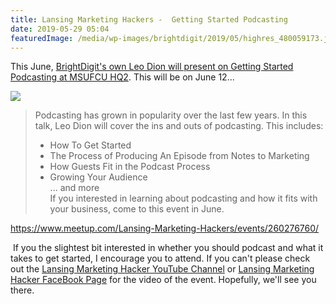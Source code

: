 ```yaml
---
title: Lansing Marketing Hackers -  Getting Started Podcasting
date: 2019-05-29 05:04
featuredImage: /media/wp-images/brightdigit/2019/05/highres_480059173.jpeg.png
---
```

This June, [BrightDigit's own Leo Dion will present on Getting Started
Podcasting at MSUFCU
HQ2](https://www.meetup.com/Lansing-Marketing-Hackers/events/260276760/).
This will be on June 12...

![](https://secure.meetupstatic.com/photos/event/e/7/2/5/highres_480059173.jpeg)

> Podcasting has grown in popularity over the last few years. In this
> talk, Leo Dion will cover the ins and outs of podcasting. This
> includes:  
> - How To Get Started  
> - The Process of Producing An Episode from Notes to Marketing  
> - How Guests Fit in the Podcast Process  
> - Growing Your Audience  
> ... and more  
> If you interested in learning about podcasting and how it fits with
> your business, come to this event in June.

https://www.meetup.com/Lansing-Marketing-Hackers/events/260276760/

 If you the slightest bit interested in whether you should podcast and
what it takes to get started, I encourage you to attend. If you can't
please check out the [Lansing Marketing Hacker YouTube
Channel](https://www.youtube.com/channel/UCZs7U0Q-Y6vkbdzrIk0tT1A) or
[Lansing Marketing Hacker FaceBook
Page](https://www.facebook.com/LansingMarketingHackers/) for the video
of the event. Hopefully, we'll see you there.